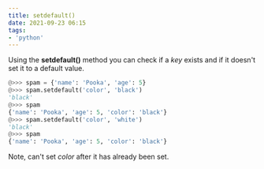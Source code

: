 ```yaml
---
title: setdefault()
date: 2021-09-23 06:15
tags:
- 'python'
---
```


Using the **setdefault()** method you can check if a _key_ exists and if it
doesn't set it to a default value.

```python
@>>> spam = {'name': 'Pooka', 'age': 5}
@>>> spam.setdefault('color', 'black')
'black'
@>>> spam
{'name': 'Pooka', 'age': 5, 'color': 'black'}
@>>> spam.setdefault('color', 'white')
'black'
@>>> spam
{'name': 'Pooka', 'age': 5, 'color': 'black'}
```

Note, can't set _color_ after it has already been set.
